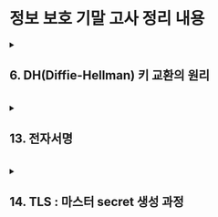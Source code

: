 # 정보 보호 기말 고사 정리 내용

<details>
<summary><h2>6. DH(Diffie-Hellman) 키 교환의 원리</h2></summary>

### 교환 개념 요약
**두 당사자(앨리스, 밥)** 가 서로의 비밀키를 공개하지 않고도 공유된 비밀키(Session Key)를 안전하게 합의할 수 있도록 하는 방법
<br>
- 큰 소수 p (prime number)
- 원시근 g (primtive root mod p)
p, g 모두 공개값

<br>
<br>



### 수학적 원리

1. 앨리스와와 밥은 둘 다 p, g를 알고 있음
2. 앨리스는 비밀값 a를 생성하고 A = g^a mod p를 계산해 밥에게 전송 (이걸 half-key 또는 공개키 라고 부름)
3. 밥은 비밀값 b를 생성하고 B = g^b mod p를 계산해 앨리스에게 전송
4. 이제 둘 다 상대방의 공개키와 자신의 비밀값으로 공유키 계산
  - 앨리스 : K = B^a mod p = (g^b)^a = g^(ab) mod p
  - 밥 : K = A^b mod p = (g^a)^b = g^(ab) mod p
<br>
<br>

- 결론적으로 둘은 같은 K (공유키)를 가짐
- 공격자는 중간에 A와 B는 알 수 있지만 a 또는 b는 알 수 없음
- 이는 이산대수 문제(Discrete Logarithm Problem, DLP)가 어렵기 때문임

<br>
<br>

### 키 교환 예시
- p = 13, g = 2
- 앨리스 비밀키 A = 9 → RA = g^9 mod 13 = 2^9 mod 13 = 6
- 밥 비밀키 B = 7 → RB = g^7 mod 13 = 2^7 mod 13 = 11
- 공유 키 계산 방법
  - K = RB^A mod p = 11^9 mod 13 = 6
  - K = RA^B mod p = 6^7 mod 13 = 6
- 둘 다 K = 6이란 공유키를 갖음

<br>
<br>

### 안전한 이유
- 공격자는 g, p, RA, RB를 볼 수 있지만 a 또는 b는 알 수 없음
- 왜냐하면 g^x mod p = y일 때, x를 찾는 건 **DLP(이산대수 문제)** 로 매우 어렵기 때문

<br>
<br>

### ElGamal과의 관계
- ElGamal 암호 방식은 DH 키 교환을 기반으로 만들어 짐
- ElGamal은 여기에 메시지를 암호화하는 방식을 덧붙인 것 뿐

<br>
<br>

### 요약

| 항목 | 설명 |
|:----:|:-----|
|목적|	공개 채널에서 안전하게 공유 비밀키를 생성|
|기반|이산대수 문제 (Discrete Log Problem, DLP)|
|공개값|	큰 소수 p, 원시근 g|
|비공개값|앨리스의 비밀 a, 밥의 비밀 b|
|공유키 계산|g^ab mod p (서로 다른 방식으로 동일 결과 도출)|
|보안성|g^x mod p = y일 때, x를 유추하는 것이 어렵다는 수학적 성질|
|활용|ElGamal, SSL/TLS, IPSec, PGP, ECDH 등|



</details>
  
<br>


<details>
<summary><h2>13. 전자서명</h2></summary>

### 전자 서명이란

- 디지털 환경에서 사람의 서명 역할
- 수신자가 송신자를 신뢰할 수 있게 해줌
- 위조 방지 + 부인 방지 기능 포함

<br>
<br>

### 목적

|보안 속성|설명|
|:---:|:---|
|무결성|메시지가 중간에 바뀌지 않았다는 증거|
|인증|서명자가 누구인지 검증 가능|
|부인 방지|서명 후 부인 불가|

<br>
<br>

### MAC과 서명의 차이

|항목|MAC|전자 서명|
|:---:|:---:|:---:|
|키|공유 키 사용|비대칭 키 사용|
|부인방지|불가|가능|
|제3자 검증|불가|가능|
|사용 방식|HMAC|RSA/DSA/ECDSA 등|

<br>
<br>

### 동작 원리

- 서명
  - 메시지 작성
  - 메시지 -> 해시 값 계산
  - 해시 값 -> 개인키로 암호화 (이게 전자 서명임)
- 검증
  - 메시지 -> 해시 값 계산
  - 전자 서명 -> 공개키로 복호화 -> 복호화된 해시 값 비교
  - 같으면 무결성 + 인증 + 부인 방지 성립

<br>
<br>

### 전자 서명 방법

|방법|설명|
|:---:|:---|
|메시지 직접 서명|전체 메시지를 개인키로 서명 -> 비효율적|
|해시 값 서명|메시지를 해시 후 해시값에 서명 -> 일반적, 효율적|

<br>
<br>

### RSA 전자 서명 예시

- 서명자 공개키 (E, N) / 개인키 (D, N)
- 메시지 M = 123
- 서명 = M^D mod N (ex. 123^29 mod 323 = 157)
- 검증 = 서명^E mod N = 157^5 mod 323 = 123
- 메시지와 동일하므로 검증 성공

</details>
  
<br>


<details>
<summary><h2>14. TLS : 마스터 secret 생성 과정</h2></summary>

### 순서

|단계|설명|
|:---:|:---|
|ClientHello|client_random 전송|
|ServerHello|server_random + 인증서 + 서버 공개키 전송|
|ClientKeyExchange|클라이언트 공개키 전송|
|양측 공유키 생성|ECDHE 방식으로 공유 Premaster Secret 생성|
|Master Secret 생성|	PRF(pre_master, "master secret", client_random + server_random)|
|Key Block 생성|	PRF(master_secret, "key expansion", server_random + client_random)|

<br>
<br>

### 구성 요소 설명

|요소|설명|
|:---:|:---|
|client_random|클라이언트가 생성한 32바이트 랜덤|
|server_random|서버가 생성한 32바이트 랜덤|
|Premaster Secret|ECDHE 또는 RSA로 교환한 임시 비밀|
|Master Secret|	PRF를 통해 생성 (총 48바이트)|
|Key Block|암호화 키, MAC 키, IV 등을 포함한 키 집합|

  


</details>
  
<br>
